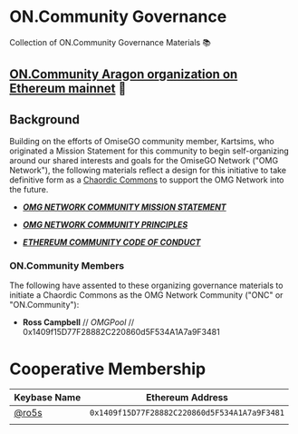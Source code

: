 # ON.Community Governance
Collection of ON.Community Governance Materials 📚

## [ON.Community Aragon organization on Ethereum mainnet](https://mainnet.aragon.org/#/oncommunity.aragonid.eth) 🦅 

## Background

Building on the efforts of OmiseGO community member, Kartsims, who originated a Mission Statement for this community to begin self-organizing around our shared interests and goals for the OmiseGO Network ("OMG Network"), the following materials reflect a design for this  initiative to take definitive form as a [Chaordic Commons](http://www.chaordic.org/) to support the OMG Network into the future.

* ***[OMG NETWORK COMMUNITY MISSION STATEMENT](.github/Governance/Materials/Mission_Statement.md)*** 

* ***[OMG NETWORK COMMUNITY PRINCIPLES](.github/Governance/Materials/Principles.md)***

* ***[ETHEREUM COMMUNITY CODE OF CONDUCT](.github/Governance/Materials/Code_of_Conduct.md)***

### ON.Community Members
The following have assented to these organizing governance materials to initiate a Chaordic Commons as the OMG Network Community ("ONC" or "ON.Community"):

* **Ross Campbell** // *OMGPool* // 0x1409f15D77F28882C220860d5F534A1A7a9F3481 

# Cooperative Membership
| Keybase Name | Ethereum Address |
|----------|:-------------:|
| [@ro5s](https://keybase.io/ro5s) | `0x1409f15D77F28882C220860d5F534A1A7a9F3481` |
| | |
